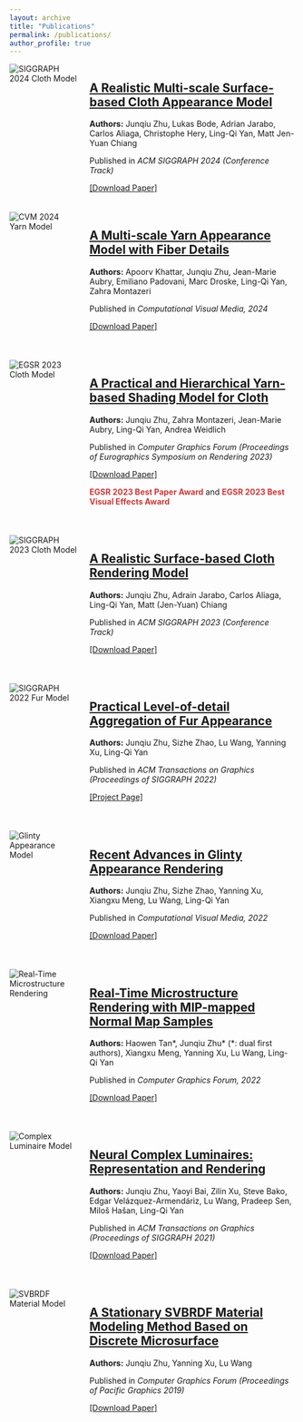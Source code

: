 ```yaml
---
layout: archive
title: "Publications"
permalink: /publications/
author_profile: true
---
```





<div class="row" style="display: flex; align-items: flex-start; margin-bottom: 20px;">
  <!-- 图片显示在左边，占1/4宽度 -->
  <div class="col-md-3" style="flex: 1; margin-right: 20px;">
    <img src="{{ '/imgs/sig24.jpg' | prepend: base_path }}" alt="SIGGRAPH 2024 Cloth Model" style="max-width: 100%; height: auto;">
  </div>
  
  <!-- 论文信息显示在右边，占3/4宽度 -->
  <div class="col-md-9" style="flex: 3;">
    <h2 class="archive__item-title" itemprop="headline">
      <a href="https://sites.cs.ucsb.edu/~lingqi/publications/paper_sig24cloth.pdf" target="_blank">
        A Realistic Multi-scale Surface-based Cloth Appearance Model
      </a>
    </h2>
    <p>
      <strong>Authors:</strong> Junqiu Zhu, Lukas Bode, Adrian Jarabo, Carlos Aliaga, Christophe Hery, Ling-Qi Yan, Matt Jen-Yuan Chiang
    </p>
    <p>Published in <i>ACM SIGGRAPH 2024 (Conference Track)</i></p>
    <p><a href="https://sites.cs.ucsb.edu/~lingqi/publications/paper_sig24cloth.pdf" target="_blank">[Download Paper]</a></p>
    
  </div>
</div>

<div class="row" style="display: flex; align-items: flex-start; margin-bottom: 20px;">
  <div class="col-md-3" style="flex: 1; margin-right: 20px;">
    <img src="{{ '/imgs/cvm24.jpg' | prepend: base_path }}" alt="CVM 2024 Yarn Model" style="max-width: 100%; height: auto;">
  </div>
  
  <div class="col-md-9" style="flex: 3;">
    <h2 class="archive__item-title" itemprop="headline">
      <a href="https://sites.cs.ucsb.edu/~lingqi/publications/paper_cvm24yarn.pdf" target="_blank">
        A Multi-scale Yarn Appearance Model with Fiber Details
      </a>
    </h2>
    <p>
      <strong>Authors:</strong> Apoorv Khattar, Junqiu Zhu, Jean-Marie Aubry, Emiliano Padovani, Marc Droske, Ling-Qi Yan, Zahra Montazeri
    </p>
    <p>Published in <i>Computational Visual Media, 2024</i></p>
    <p><a href="https://sites.cs.ucsb.edu/~lingqi/publications/paper_cvm24yarn.pdf" target="_blank">[Download Paper]</a></p>
  </div>
</div>
<br>

<div class="row" style="display: flex; align-items: flex-start; margin-bottom: 20px;">
  <div class="col-md-3" style="flex: 1; margin-right: 20px;">
    <img src="{{ '/imgs/suozijia.jpg' | prepend: base_path }}" alt="EGSR 2023 Cloth Model" style="max-width: 100%; height: auto;">
  </div>
  
  <div class="col-md-9" style="flex: 3;">
    <h2 class="archive__item-title" itemprop="headline">
      <a href="https://sites.cs.ucsb.edu/~lingqi/publications/paper_egsr23cloth.pdf" target="_blank">
        A Practical and Hierarchical Yarn-based Shading Model for Cloth
      </a>
    </h2>
    <p>
      <strong>Authors:</strong> Junqiu Zhu, Zahra Montazeri, Jean-Marie Aubry, Ling-Qi Yan, Andrea Weidlich
    </p>
    <p>Published in <i>Computer Graphics Forum (Proceedings of Eurographics Symposium on Rendering 2023)</i></p>
    <p><a href="https://sites.cs.ucsb.edu/~lingqi/publications/paper_egsr23cloth.pdf" target="_blank">[Download Paper]</a></p>
    <p>
      <span style="background-color: #ffffff; color: #d43535;"><b>EGSR 2023 Best Paper Award</b></span> and
      <span style="background-color: #ffffff; color: #d43535;"><b>EGSR 2023 Best Visual Effects Award</b></span>
    </p>
  </div>
</div>
<br>

<div class="row" style="display: flex; align-items: flex-start; margin-bottom: 20px;">
  <div class="col-md-3" style="flex: 1; margin-right: 20px;">
    <img src="{{ '/imgs/cloth.jpg' | prepend: base_path }}" alt="SIGGRAPH 2023 Cloth Model" style="max-width: 100%; height: auto;">
  </div>
  
  <div class="col-md-9" style="flex: 3;">
    <h2 class="archive__item-title" itemprop="headline">
      <a href="https://sites.cs.ucsb.edu/~lingqi/publications/paper_sig23cloth.pdf" target="_blank">
        A Realistic Surface-based Cloth Rendering Model
      </a>
    </h2>
    <p>
      <strong>Authors:</strong> Junqiu Zhu, Adrain Jarabo, Carlos Aliaga, Ling-Qi Yan, Matt (Jen-Yuan) Chiang
    </p>
    <p>Published in <i>ACM SIGGRAPH 2023 (Conference Track)</i></p>
    <p><a href="https://sites.cs.ucsb.edu/~lingqi/publications/paper_sig23cloth.pdf" target="_blank">[Download Paper]</a></p>
  </div>
</div>
<br>

<div class="row" style="display: flex; align-items: flex-start; margin-bottom: 20px;">
  <div class="col-md-3" style="flex: 1; margin-right: 20px;">
    <img src="{{ '/imgs/ham.jpg' | prepend: base_path }}" alt="SIGGRAPH 2022 Fur Model" style="max-width: 100%; height: auto;">
  </div>
  
  <div class="col-md-9" style="flex: 3;">
    <h2 class="archive__item-title" itemprop="headline">
      <a href="https://sites.cs.ucsb.edu/~lingqi/project_page/fur_aggregation/index.html" target="_blank">
        Practical Level-of-detail Aggregation of Fur Appearance
      </a>
    </h2>
    <p>
      <strong>Authors:</strong> Junqiu Zhu, Sizhe Zhao, Lu Wang, Yanning Xu, Ling-Qi Yan
    </p>
    <p>Published in <i>ACM Transactions on Graphics (Proceedings of SIGGRAPH 2022)</i></p>
    <p><a href="https://sites.cs.ucsb.edu/~lingqi/project_page/fur_aggregation/index.html" target="_blank">[Project Page]</a></p>
  </div>
</div>
<br>

<div class="row" style="display: flex; align-items: flex-start; margin-bottom: 20px;">
  <div class="col-md-3" style="flex: 1; margin-right: 20px;">
    <img src="{{ '/imgs/survey_1.jpg' | prepend: base_path }}" alt="Glinty Appearance Model" style="max-width: 100%; height: auto;">
  </div>
  
  <div class="col-md-9" style="flex: 3;">
    <h2 class="archive__item-title" itemprop="headline">
      <a href="https://sites.cs.ucsb.edu/~lingqi/publications/paper_glints_survey.pdf" target="_blank">
        Recent Advances in Glinty Appearance Rendering
      </a>
    </h2>
    <p>
      <strong>Authors:</strong> Junqiu Zhu, Sizhe Zhao, Yanning Xu, Xiangxu Meng, Lu Wang, Ling-Qi Yan
    </p>
    <p>Published in <i>Computational Visual Media, 2022</i></p>
    <p><a href="https://sites.cs.ucsb.edu/~lingqi/publications/paper_glints_survey.pdf" target="_blank">[Download Paper]</a></p>
  </div>
</div>
<br>

<div class="row" style="display: flex; align-items: flex-start; margin-bottom: 20px;">
  <div class="col-md-3" style="flex: 1; margin-right: 20px;">
    <img src="{{ '/imgs/realtimeglint.jpg' | prepend: base_path }}" alt="Real-Time Microstructure Rendering" style="max-width: 100%; height: auto;">
  </div>
  
  <div class="col-md-9" style="flex: 3;">
    <h2 class="archive__item-title" itemprop="headline">
      <a href="https://sites.cs.ucsb.edu/~lingqi/publications/paper_rtglints.pdf" target="_blank">
        Real-Time Microstructure Rendering with MIP-mapped Normal Map Samples
      </a>
    </h2>
    <p>
      <strong>Authors:</strong> Haowen Tan*, Junqiu Zhu* (*: dual first authors), Xiangxu Meng, Yanning Xu, Lu Wang, Ling-Qi Yan
    </p>
    <p>Published in <i>Computer Graphics Forum, 2022</i></p>
    <p><a href="https://sites.cs.ucsb.edu/~lingqi/publications/paper_rtglints.pdf" target="_blank">[Download Paper]</a></p>
  </div>
</div>
<br>

<div class="row" style="display: flex; align-items: flex-start; margin-bottom: 20px;">
  <div class="col-md-3" style="flex: 1; margin-right: 20px;">
    <img src="{{ '/imgs/comlum.jpg' | prepend: base_path }}" alt="Complex Luminaire Model" style="max-width: 100%; height: auto;">
  </div>
  
  <div class="col-md-9" style="flex: 3;">
    <h2 class="archive__item-title" itemprop="headline">
      <a href="https://sites.cs.ucsb.edu/~lingqi/publications/paper_complum.pdf" target="_blank">
        Neural Complex Luminaires: Representation and Rendering
      </a>
    </h2>
    <p>
      <strong>Authors:</strong> Junqiu Zhu, Yaoyi Bai, Zilin Xu, Steve Bako, Edgar Velázquez-Armendáriz, Lu Wang, Pradeep Sen, Miloš Hašan, Ling-Qi Yan
    </p>
    <p>Published in <i>ACM Transactions on Graphics (Proceedings of SIGGRAPH 2021)</i></p>
    <p><a href="https://sites.cs.ucsb.edu/~lingqi/publications/paper_complum.pdf" target="_blank">[Download Paper]</a></p>
  </div>
</div>
<br>

<div class="row" style="display: flex; align-items: flex-start; margin-bottom: 20px;">
  <div class="col-md-3" style="flex: 1; margin-right: 20px;">
    <img src="{{ '/imgs/svbrdf.jpg' | prepend: base_path }}" alt="SVBRDF Material Model" style="max-width: 100%; height: auto;">
  </div>
  
  <div class="col-md-9" style="flex: 3;">
    <h2 class="archive__item-title" itemprop="headline">
      <a href="https://onlinelibrary.wiley.com/doi/10.1111/cgf.13876" target="_blank">
        A Stationary SVBRDF Material Modeling Method Based on Discrete Microsurface
      </a>
    </h2>
    <p>
      <strong>Authors:</strong> Junqiu Zhu, Yanning Xu, Lu Wang
    </p>
    <p>Published in <i>Computer Graphics Forum (Proceedings of Pacific Graphics 2019)</i></p>
    <p><a href="https://onlinelibrary.wiley.com/doi/10.1111/cgf.13876" target="_blank">[Download Paper]</a></p>
  </div>
</div>
<br>
